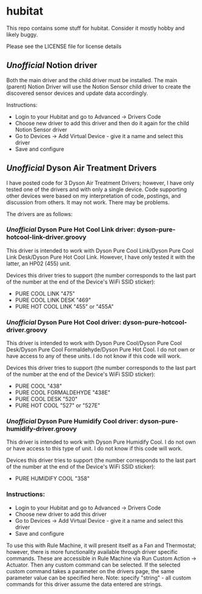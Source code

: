 # hubitat

This repo contains some stuff for hubitat.  Consider it mostly hobby and likely buggy.

Please see the LICENSE file for license details

## *Unofficial* Notion driver
Both the main driver and the child driver must be installed.  The main (parent) Notion Driver will use the Notion Sensor child driver to create the discovered sensor devices and update data accordingly.

Instructions:
- Login to your Hubitat and go to Advanced -> Drivers Code
- Choose new driver to add this driver and then do it again for the child Notion Sensor driver
- Go to Devices -> Add Virtual Device - give it a name and select this driver
- Save and configure


## *Unofficial* Dyson Air Treatment Drivers
I have posted code for 3 Dyson Air Treatment Drivers; however, I have only tested one of the drivers and
with only a single device.  Code supporting other devices were based on my interpretation of code, postings, and
discussion from others.  It may not work.  There may be problems.

The drivers are as follows:
### *Unofficial* Dyson Pure Hot Cool Link driver: dyson-pure-hotcool-link-driver.groovy
This driver is intended to work with Dyson Pure Cool Link/Dyson Pure Cool Link Desk/Dyson Pure Hot Cool Link.
However, I have only tested it with the latter, an HP02 (455) unit.

Devices this driver tries to support (the number corresponds to the last part of the number at the end of the
Device's WiFi SSID sticker):
- PURE COOL LINK "475"
- PURE COOL LINK DESK "469"
- PURE HOT COOL LINK "455" or "455A"

### *Unofficial* Dyson Pure Hot Cool driver: dyson-pure-hotcool-driver.groovy
This driver is intended to work with Dyson Pure Cool/Dyson Pure Cool Desk/Dyson Pure Cool Formaldehyde/Dyson Pure Hot Cool.
I do not own or have access to any of these units.  I do not know if this code will work.

Devices this driver tries to support (the number corresponds to the last part of the number at the end of the
Device's WiFi SSID sticker):
- PURE COOL "438"
- PURE COOL FORMALDEHYDE "438E"
- PURE COOL DESK "520"
- PURE HOT COOL "527" or "527E"

### *Unofficial* Dyson Pure Humidify Cool driver: dyson-pure-humidify-driver.groovy
This driver is intended to work with Dyson Pure Humidify Cool.
I do not own or have access to this type of unit.  I do not know if this code will work.

Devices this driver tries to support (the number corresponds to the last part of the number at the end of the
Device's WiFi SSID sticker):
- PURE HUMIDIFY COOL "358"


### Instructions:
- Login to your Hubitat and go to Advanced -> Drivers Code
- Choose new driver to add this driver
- Go to Devices -> Add Virtual Device - give it a name and select this driver
- Save and configure

To use this with Rule Machine, it will present itself as a Fan and Thermostat; however,
there is more functionality available through driver specific commands.  These are accessible
in Rule Machine via Run Custom Action -> Actuator.  Then any custom command can be selected.
If the selected custom command takes a parameter on the drivers page, the same parameter
value can be specified here. Note: specify "string" - all custom commands for this driver
assume the data entered are strings.
